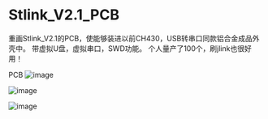 # Stlink_V2.1_PCB
重画Stlink_V2.1的PCB，使能够装进以前CH430，USB转串口同款铝合金成品外壳中。
带虚拟U盘，虚拟串口，SWD功能。
个人量产了100个，刷jlink也很好用！

 PCB
  ![image](https://github.com/leiyitan/Stlink_V2.1_PCB/blob/master/Docs/Top_Layer.png)
  
  ![image](https://github.com/leiyitan/Stlink_V2.1_PCB/blob/master/Docs/toplayer.png)
   
  ![image](https://github.com/leiyitan/Stlink_V2.1_PCB/blob/master/Docs/bottomlayer.png)
